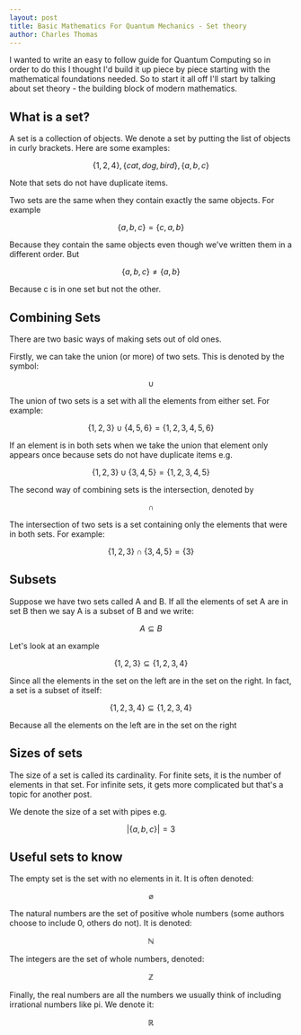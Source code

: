 ```yaml
---
layout: post
title: Basic Mathematics For Quantum Mechanics - Set theory
author: Charles Thomas
---
```


I wanted to write an easy to follow guide for Quantum Computing so in order to do this I thought I'd build it up piece by piece starting with the mathematical foundations needed. So to start it all off I'll start by talking about set theory - the building block of modern mathematics.

## What is a set?
A set is a collection of objects. We denote a set by putting the list of objects in curly brackets. Here are some examples:

$$\{1, 2, 4\}, \{cat, dog, bird\}, \{a, b, c\}$$

Note that sets do not have duplicate items.

Two sets are the same when they contain exactly the same objects. For example

$$\{a, b, c\} = \{c, a, b\}$$

Because they contain the same objects even though we've written them in a different order. But

$$\{a, b, c\} \neq \{a, b\}$$

Because c is in one set but not the other.

## Combining Sets
There are two basic ways of making sets out of old ones.

Firstly, we can take the union (or more) of two sets. This is denoted by the symbol:

$$\cup$$

The union of two sets is a set with all the elements from either set. For example: 

$$\{1, 2, 3\} \cup \{4, 5, 6\} = \{1, 2, 3,4, 5,6\}$$

If an element is in both sets when we take the union that element only appears once because sets do not have duplicate items e.g.

$$\{1, 2, 3\} \cup \{3, 4, 5\} = \{1, 2, 3, 4, 5\}$$ 

The second way of combining sets is the intersection, denoted by

$$\cap$$

The intersection of two sets is a set containing only the elements that were in both sets. For example:

$$\{1, 2, 3\} \cap \{3, 4, 5\} = \{3\}$$ 


## Subsets
Suppose we have two sets called A and B. If all the elements of set A are in set B then we say A is a subset of B and we write:

$$A \subseteq B$$

Let's look at an example

$$\{1, 2, 3\} \subseteq \{1, 2, 3, 4\}$$

Since all the elements in the set on the left are in the set on the right. In fact, a set is a subset of itself:

$$\{1, 2, 3, 4\} \subseteq \{1, 2, 3, 4\}$$

Because all the elements on the left are in the set on the right

## Sizes of sets
The size of a set is called its cardinality. For finite sets, it is the number of elements in that set. For infinite sets, it gets more complicated but that's a topic for another post.

We denote the size of a set with pipes e.g.

$$|\{a, b, c\}| = 3$$

## Useful sets to know
The empty set is the set with no elements in it. It is often denoted:

$$\varnothing$$

The natural numbers are the set of positive whole numbers (some authors choose to include 0, others do not). It is denoted:

$$\mathbb{N}$$

The integers are the set of whole numbers, denoted:

$$\mathbb{Z}$$

Finally, the real numbers are all the numbers we usually think of including irrational numbers like pi. We denote it:

$$\mathbb{R}$$